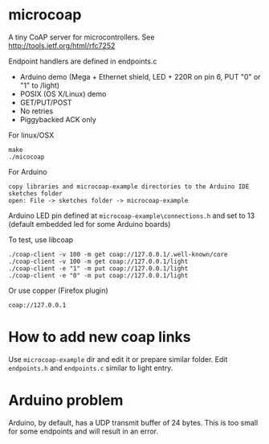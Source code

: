microcoap
=========

A tiny CoAP server for microcontrollers.
See http://tools.ietf.org/html/rfc7252

Endpoint handlers are defined in endpoints.c

 * Arduino demo (Mega + Ethernet shield, LED + 220R on pin 6, PUT "0" or "1" to /light)
 * POSIX (OS X/Linux) demo
 * GET/PUT/POST
 * No retries
 * Piggybacked ACK only


For linux/OSX

    make
    ./micocoap

For Arduino

    copy libraries and microcoap-example directories to the Arduino IDE sketches folder
    open: File -> sketches folder -> microcoap-example

Arduino LED pin defined at `microcoap-example\connections.h` and set to 13 (default embedded led for some Arduino boards)

To test, use libcoap

    ./coap-client -v 100 -m get coap://127.0.0.1/.well-known/core
    ./coap-client -v 100 -m get coap://127.0.0.1/light
    ./coap-client -e "1" -m put coap://127.0.0.1/light
    ./coap-client -e "0" -m put coap://127.0.0.1/light

Or use copper (Firefox plugin)

    coap://127.0.0.1
    
How to add new coap links
======================

Use `microcoap-example` dir and edit it or prepare similar folder.
Edit `endpoints.h` and `endpoints.c` similar to light entry.

Arduino problem
===============

Arduino, by default, has a UDP transmit buffer of 24 bytes. This is too small
for some endpoints and will result in an error.

